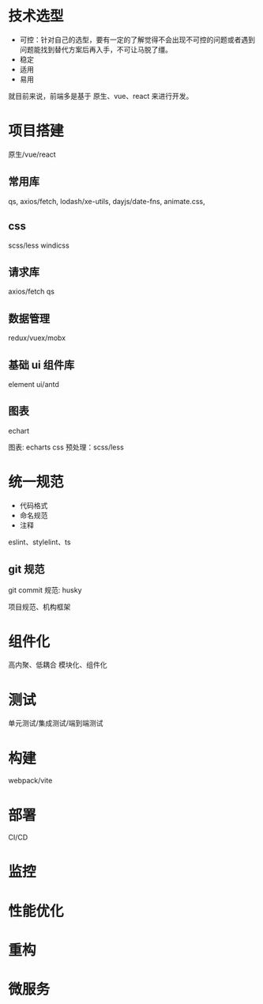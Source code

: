 # 技术选型

- 可控：针对自己的选型，要有一定的了解觉得不会出现不可控的问题或者遇到问题能找到替代方案后再入手，不可让马脱了缰。
- 稳定
- 适用
- 易用

就目前来说，前端多是基于 原生、vue、react 来进行开发。

# 项目搭建

原生/vue/react

## 常用库

qs, axios/fetch, lodash/xe-utils, dayjs/date-fns, animate.css,

## css

scss/less windicss

## 请求库

axios/fetch
qs

## 数据管理

redux/vuex/mobx

## 基础 ui 组件库

element ui/antd

## 图表

echart

图表: echarts
css 预处理：scss/less

# 统一规范

- 代码格式
- 命名规范
- 注释

eslint、stylelint、ts

## git 规范

git commit 规范: husky

项目规范、机构框架

# 组件化

高内聚、低耦合
模块化、组件化

# 测试

单元测试/集成测试/端到端测试

# 构建

webpack/vite

# 部署

CI/CD

# 监控

# 性能优化

# 重构

# 微服务
